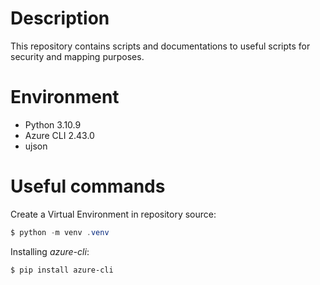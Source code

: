 # Description
This repository contains scripts and documentations to useful scripts for security and mapping purposes.

# Environment
- Python 3.10.9
- Azure CLI 2.43.0
- ujson

# Useful commands
Create a Virtual Environment in repository source:
``` powershell
$ python -m venv .venv
```

Installing *azure-cli*:
``` powershell
$ pip install azure-cli
```